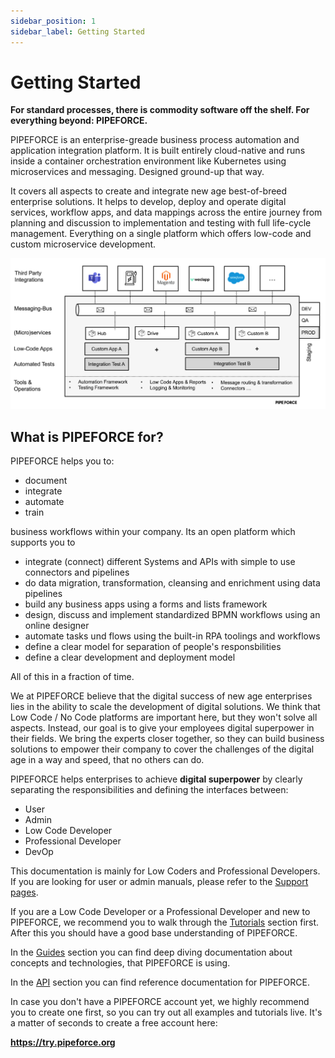 ```yaml
---
sidebar_position: 1
sidebar_label: Getting Started
---
```


# Getting Started

**For standard processes, there is commodity software off the shelf. For everything beyond: PIPEFORCE.**

PIPEFORCE is an enterprise-greade business process automation and application integration platform.  It is built entirely cloud-native and runs inside a container orchestration environment like Kubernetes using microservices and messaging. Designed ground-up that way. 

It covers all aspects to create and integrate new age best-of-breed enterprise solutions. It helps to develop, deploy and operate digital services, workflow apps, and data mappings across the entire journey from planning and discussion to implementation and testing with full life-cycle management. Everything on a single platform which offers low-code and custom microservice development.

![](img/pipeforce-overview.png)

## What is PIPEFORCE for?

PIPEFORCE helps you to:

- document
- integrate
- automate
- train

business workflows within your company. Its an open platform which supports you to

- integrate (connect) different Systems and APIs with simple to use connectors and pipelines
- do data migration, transformation, cleansing and enrichment using data pipelines
- build any business apps using a forms and lists framework
- design, discuss and implement standardized BPMN workflows using an online designer
- automate tasks und flows using the built-in RPA toolings and workflows
- define a clear model for separation of people's responsbilities 
- define a clear development and deployment model 

All of this in a fraction of time.

We at PIPEFORCE believe that the digital success of new age enterprises lies in the ability to scale the development of digital solutions. We think that Low Code / No Code platforms are important here, but they won't solve all aspects. Instead, our goal is to give your employees digital superpower in their fields. We bring the experts closer together, so they can build business solutions to empower their company to cover the challenges of the digital age in a way and speed, that no others can do.

PIPEFORCE helps enterprises to achieve **digital superpower** by clearly separating the responsibilities and defining the interfaces between:

- User
- Admin
- Low Code Developer
- Professional Developer
- DevOp

This documentation is mainly for Low Coders and Professional Developers. If you are looking for user or admin manuals, please refer to the [Support pages](https://logabit.atlassian.net/servicedesk/customer/portals).

If you are a Low Code Developer or a Professional Developer and new to PIPEFORCE, we recommend you to walk through the [Tutorials](tutorials/basics) section first. After this you should have a good base understanding of PIPEFORCE.

In the [Guides](commands_pipelines) section you can find deep diving documentation about concepts and technologies, that PIPEFORCE is using.

In the [API](api/commands) section you can find reference documentation for PIPEFORCE.

In case you don't have a PIPEFORCE account yet, we highly recommend you to create one first, so you can try out all examples and tutorials live. It's a matter of seconds to create a free account here:

 **https://try.pipeforce.org**
